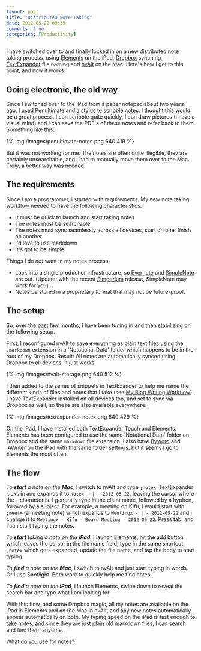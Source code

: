 ```yaml
---
layout: post
title: "Distributed Note Taking"
date: 2012-05-22 09:39
comments: true
categories: [Productivity]
---
```


I have switched over to and finally locked in on a new distributed note taking process, using [Elements](http://www.secondgearsoftware.com/elements/) on the iPad, [Dropbox](http://www.dropbox.com) synching, [TextExpander](http://smilesoftware.com/TextExpander/) file naming and [nvAlt](http://brettterpstra.com/project/nvalt/) on the Mac. Here's how I got to this point, and how it works.

## Going electronic, the old way

Since I switched over to the iPad from a paper notepad about two years ago, I used [Penultimate](http://www.cocoabox.com/penultimate) and a stylus to scribble notes. I thought this would be a great process. I can scribble quite quickly, I can draw pictures (I have a visual mind) and I can save the PDF's of these notes and refer back to them. Something like this:

{% img /images/penultimate-notes.png 640 419 %}

But it was not working for me. The notes are often quite illegible, they are certainly unsearchable, and I had to manually move them over to the Mac. Truly, a better way was needed.

## The requirements

Since I am a programmer, I started with requirements. My new note taking workflow needed to have the following characteristics:

* It must be quick to launch and start taking notes
* The notes must be searchable
* The notes must sync seamlessly across all devices, start on one, finish on another
* I'd love to use markdown
* It's got to be simple

Things I do *not* want in my notes process:

* Lock into a single product or infrastructure, so [Evernote](http://evernote.com/) and [SimpleNote](http://simplenoteapp.com/) are out. (Update: with the recent [Simperium](https://simperium.com/) release, SimpleNote may work for you).
* Notes be stored in a proprietary format that may not be future-proof.

## The setup

So, over the past few months, I have been tuning in and then stabilizing on the following setup.

First, I reconfigured nvAlt to save everything as plain text files using the `.markdown` extension in a 'Notational Data' folder which happens to be in the root of my Dropbox. Result: All notes are automatically synced using Dropbox to all devices. It just works.

{% img /images/nvalt-storage.png 640 512 %}

I then added to the series of snippets in TextExander to help me name the different kinds of files and notes that I take (see [My Blog Writing Workflow](https://hiltmon.com/blog/2012/03/15/my-blog-writing-workflow/)). I have TextExpander installed on all devices too, and set to sync via Dropbox as well, so these are also available everywhere.

{% img /images/textexpander-notex.png 640 429 %}

On the iPad, I have installed both TextExpander Touch and Elements. Elements has been configured to use the same 'Notational Data' folder on Dropbox and the same `markdown` file extension. I also have [Byword](http://bywordapp.com/) and [iAWriter](http://www.iawriter.com/) on the iPad with the same folder settings, but it seems I go to Elements the most often.

## The flow

*To **start** a note on the **Mac***, I switch to nvAlt and type `;notex`. TextExpander kicks in and expands it to `Notex - | - 2012-05-22`, leaving the cursor where the `|` character is. I generally type in the client name, followed by a hyphen, followed by a subject. For example, a meeting on Kifu, I would start with `;meetx` (a meeting note) which expands to `Meetingx - | - 2012-05-22` and I change it to `Meetingx - Kifu - Board Meeting - 2012-05-22`. Press tab, and I can start typing the notes.

*To **start** taking a note on the **iPad***, I launch Elements, hit the add button which leaves the cursor in the file name field, type in the same shortcut `;notex` which gets expanded, update the file name, and tap the body to start typing.

*To **find** a note on the **Mac***, I switch to nvAlt and just start typing in words. Or I use Spotlight. Both work to quickly help me find notes.

*To **find** a note on the **iPad***, I launch Elements, swipe down to reveal the search bar and type what I am looking for.

With this flow, and some Dropbox magic, all my notes are available on the iPad in Elements and on the Mac in nvAlt, and any new notes automatically appear automatically on both. My typing speed on the iPad is fast enough to take notes, and since they are just plain old markdown files, I can search and find them anytime.

What do you use for notes?
